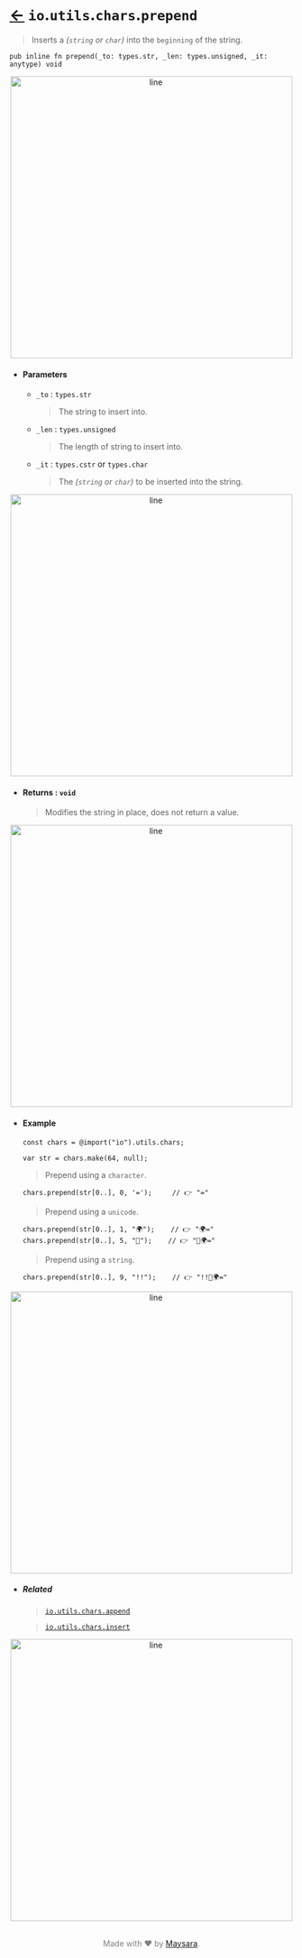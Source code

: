 # [←](../readme.md) `io`.`utils`.`chars`.`prepend`

> Inserts a _(`string` or `char`)_ into the `beginning` of the string.

```zig
pub inline fn prepend(_to: types.str, _len: types.unsigned, _it: anytype) void
```


<div align="center">
<img src="https://raw.githubusercontent.com/Super-ZIG/io/refs/heads/main/docs/dist/img/md/line.png" alt="line" style="width:500px;"/>
</div>

- #### Parameters

    - `_to` : `types.str`

        > The string to insert into.


    - `_len` : `types.unsigned`

        > The length of string to insert into.


    - `_it` : `types.cstr` or `types.char`

        > The _(`string` or `char`)_ to be inserted into the string.


<div align="center">
<img src="https://raw.githubusercontent.com/Super-ZIG/io/refs/heads/main/docs/dist/img/md/line.png" alt="line" style="width:500px;"/>
</div>

- #### Returns : `void`

    > Modifies the string in place, does not return a value.

<div align="center">
<img src="https://raw.githubusercontent.com/Super-ZIG/io/refs/heads/main/docs/dist/img/md/line.png" alt="line" style="width:500px;"/>
</div>

- #### Example

    ```zig
    const chars = @import("io").utils.chars;
    ```

    ```zig
    var str = chars.make(64, null);
    ```

    > Prepend using a `character`.

    ```zig
    chars.prepend(str[0..], 0, '=');     // 👉 "="
    ```

    > Prepend using a `unicode`.

    ```zig
    chars.prepend(str[0..], 1, "🌍");    // 👉 "🌍="
    chars.prepend(str[0..], 5, "🌟");    // 👉 "🌟🌍="
    ```

    > Prepend using a `string`.

    ```zig
    chars.prepend(str[0..], 9, "!!");    // 👉 "!!🌟🌍="
    ```

<div align="center">
<img src="https://raw.githubusercontent.com/Super-ZIG/io/refs/heads/main/docs/dist/img/md/line.png" alt="line" style="width:500px;"/>
</div>

- ##### Related

  > [`io.utils.chars.append`](./append.md)

  > [`io.utils.chars.insert`](./insert.md)

<div align="center">
<img src="https://raw.githubusercontent.com/Super-ZIG/io/refs/heads/main/docs/dist/img/md/line.png" alt="line" style="width:500px;"/>
</div>

<p align="center" style="color:grey;"><br />Made with ❤️ by <a href="http://github.com/maysara-elshewehy" target="blank">Maysara</a>.</p>